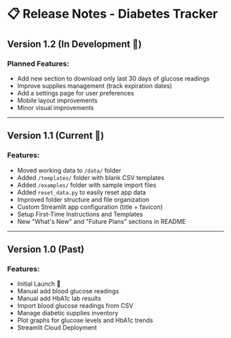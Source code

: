 # 📋 Release Notes - Diabetes Tracker

## Version 1.2 (In Development 🚧)

### Planned Features:
- Add new section to download only last 30 days of glucose readings
- Improve supplies management (track expiration dates)
- Add a settings page for user preferences
- Mobile layout improvements
- Minor visual improvements

---

## Version 1.1 (Current 🚀)

### Features:
- Moved working data to `/data/` folder
- Added `/templates/` folder with blank CSV templates
- Added `/examples/` folder with sample import files
- Added `reset_data.py` to easily reset app data
- Improved folder structure and file organization
- Custom Streamlit app configuration (title + favicon)
- Setup First-Time Instructions and Templates
- New "What's New" and "Future Plans" sections in README

---

## Version 1.0 (Past)

### Features:
- Initial Launch 🎉
- Manual add blood glucose readings
- Manual add HbA1c lab results
- Import blood glucose readings from CSV
- Manage diabetic supplies inventory
- Plot graphs for glucose levels and HbA1c trends
- Streamlit Cloud Deployment